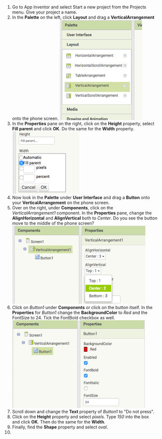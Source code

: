 1. Go to App Inventor and select Start a new project from the Projects menu. Give your project a name.
2. In the **Palette** on the left, click **Layout** and drag a **VerticalArrangement** onto the phone screen. 
   ![](PaletteVertArr.png)
3. In the **Properties** pane on the right, click on the **Height** property, select **Fill parent** and click **OK**. Do the same for the **Width** property. 
   ![](PropsHeightWidth.png)
4. Now look in the **Palette** under **User Interface** and drag a **Button** onto your **VerticalArrangement** on the phone screen.
5. Over on the right, under **Components**, click on the _VerticalArrangement1_ component. In the **Properties** pane, change the **AlignHorizontal** and **AlignVertical** both to _Center_. Do you see the button move to the middle of the phone screen?
   ![](VertArrAlignProps.png)
6. Click on _Button1_ under **Components** or click on the button itself. In the **Properties** for _Button1_ change the **BackgroundColor** to _Red_ and the FontSize to 24. Tick the FontBold checkbox as well.  
   ![](ButtonPropsFont.png)
7. Scroll down and change the **Text** property of _Button1_ to "Do not press".
8. Click on the **Height** property and select _pixels_. Type _150_ into the box and click **OK**. Then do the same for the **Width**.
9. Finally, find the **Shape** property and select _oval_.
10. 




